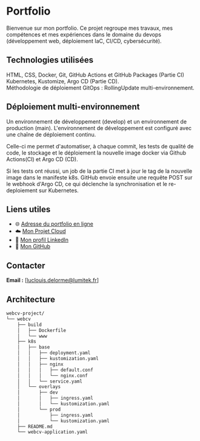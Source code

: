 # Portfolio
Bienvenue sur mon portfolio.
Ce projet regroupe mes travaux, mes compétences et mes expériences dans le domaine du devops (développement web, déploiement IaC, CI/CD, cybersécurité).

## Technologies utilisées
HTML, CSS, Docker, Git, GitHub Actions et GitHub Packages (Partie CI)  
Kubernetes, Kustomize, Argo CD (Partie CD).  
Méthodologie de déploiement GitOps : RollingUpdate multi-environnement.

## Déploiement multi-environnement
Un environnement de développement (develop) et un environnement de production (main). L'environnement de développement est configuré avec une chaîne de déploiement continu.

Celle-ci me permet d'automatiser, à chaque commit, les tests de qualité de code, le stockage et le déploiement la nouvelle image docker via Github Actions(CI) et Argo CD (CD).

Si les tests ont réussi, un job de la partie CI met à jour le tag de la nouvelle image dans le manifeste k8s. GitHub envoie ensuite une requête POST sur le webhook d'Argo CD, ce qui déclenche la synchronisation et le re-deploiement sur Kubernetes.

## Liens utiles
- 🌐 [Adresse du portfolio en ligne](https://lumitek.fr)
- ☁️ [Mon Projet Cloud](https://cloud.lumitek.fr/s/tFfkts7BwxtGiBm)
- 💼 [Mon profil LinkedIn](https://www.linkedin.com/in/luclouisdelorme/)  
- 🐙 [Mon GitHub](https://github.com/Luc426)

## Contacter

**Email :** [luclouis.delorme@lumitek.fr]

## Architecture

```bash
webcv-project/
└── webcv
    ├── build
    │   ├── Dockerfile
    │   └── www
    ├── k8s
    │   ├── base
    │   │   ├── deployment.yaml
    │   │   ├── kustomization.yaml
    │   │   ├── nginx
    │   │   │   ├── default.conf
    │   │   │   └── nginx.conf
    │   │   └── service.yaml
    │   └── overlays
    │       ├── dev
    │       │   ├── ingress.yaml
    │       │   └── kustomization.yaml
    │       └── prod
    │           ├── ingress.yaml
    │           └── kustomization.yaml
    ├── README.md
    └── webcv-application.yaml
```
